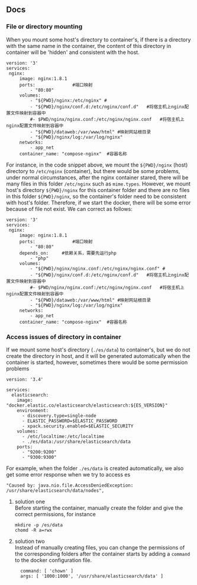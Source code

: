 ## Docs

### File or directory mounting

When you mount some host's directory to container's, if there is a directory with the same name in the container, the content
of this directory in container will be 'hidden' and consistent with the host.

```
version: '3'
services:
 nginx:
     image: nginx:1.8.1
     ports:              #端口映射
         - "80:80"
     volumes:
         - "${PWD}/nginx:/etc/nginx" # 
         - "${PWD}/nginx/conf.d:/etc/nginx/conf.d"   #将宿主机上nginx配置文件映射到容器中
         #- $PWD/nginx/nginx.conf:/etc/nginx/nginx.conf   #将宿主机上nginx配置文件映射到容器中
         - "${PWD}/dataweb:/var/www/html" #映射网站根目录
         - "${PWD}/nginx/log:/var/log/nginx"
     networks:
         - app_net
     container_name: "compose-nginx"  #容器名称
```

For instance, in the code snippet above, we mount the `${PWD}/nginx` (host) directory to  `/etc/nginx` (container), but there 
would be some problems, under normal circumstances, after the nginx container stared, there will be many files in this folder
`/etc/nginx` such as `mime.types`. However, we mount host's directory `${PWD}/nginx` for this container folder and there are 
no files in this folder `${PWD}/nginx`, so the container's folder need to be consistent with host's folder. Therefore, if we
start the docker, there will be some error because of file not exist. We can correct as follows:

```
version: '3'
services:
 nginx:
     image: nginx:1.8.1
     ports:              #端口映射
         - "80:80"
     depends_on:     #依赖关系，需要先运行php
         - "php"
     volumes:
         - "${PWD}/nginx/nginx.conf:/etc/nginx/nginx.conf" # 
         - "${PWD}/nginx/conf.d:/etc/nginx/conf.d"   #将宿主机上nginx配置文件映射到容器中
         #- $PWD/nginx/nginx.conf:/etc/nginx/nginx.conf   #将宿主机上nginx配置文件映射到容器中
         - "${PWD}/dataweb:/var/www/html" #映射网站根目录
         - "${PWD}/nginx/log:/var/log/nginx"
     networks:
         - app_net
     container_name: "compose-nginx"  #容器名称
```

### Access issues of directory in container

If we mount some host's directory (`./es/data`) to container's, but we do not create the directory in host, and it will be generated automatically
when the container is started, however, sometimes there would be some permission problems
```
version: '3.4'

services:
  elasticsearch:
    image: "docker.elastic.co/elasticsearch/elasticsearch:${ES_VERSION}"
    environment:
      - discovery.type=single-node
      - ELASTIC_PASSWORD=$ELASTIC_PASSWORD
      - xpack.security.enabled=$ELASTIC_SECURITY
    volumes:
      - /etc/localtime:/etc/localtime
      - ./es/data:/usr/share/elasticsearch/data
    ports:
      - "9200:9200"
      - "9300:9300"

```

For example, when the folder `./es/data` is created automatically, we also get some error response when we try to access 
es

```
"Caused by: java.nio.file.AccessDeniedException: /usr/share/elasticsearch/data/nodes",
```

1. solution one    
   Before starting the container, manually create the folder and give the correct permissions, for instance
    ```
    mkdire -p /es/data
    chomd -R a=rwx
    ```

2. solution two     
   Instead of manually creating files, you can change the permissions of the corresponding folders after the container 
starts by adding a `command` to the docker configuration file.
    ```
      command: [ 'chown' ]  
      args: [ '1000:1000', '/usr/share/elasticsearch/data' ]
    ```
